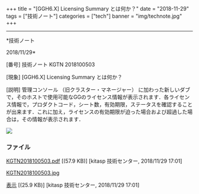 ﻿+++
title = "[GGH6.X] Licensing Summary とは何か？"
date = "2018-11-29"
tags = ["技術ノート"]
categories = ["tech"]
banner = "img/technote.jpg"
+++

-----------------------------------------------------------------------------------------------------------------------------

*技術ノート

2018/11/29*


[番号]
技術ノート KGTN 2018100503

[現象]
[GGH6.X] Licensing Summary とは何か？

[説明]
管理コンソール （旧クラスター・マネージャー）
に加わった新しいダブで，そのホストで使用可能なGGのライセンス情報が表示されます．各ライセンス情報で，プロダクトコード，シート数，有効期限，ステータスを確認することが出来ます．これに加え，ライセンスの有効期限が迫った場合および超過した場合は，その情報が表示されます．

![](http://techreport.kitasp.net/attachments/download/4193/KGTN2018100503.jpg)


### ファイル

 
 


[KGTN2018100503.pdf](http://techreport.kitasp.net/attachments/download/4192/KGTN2018100503.pdf)
 [(57.9 KB)] [kitasp 技術センター, 2018/11/29
17:01]

[KGTN2018100503.jpg](http://techreport.kitasp.net/attachments/download/4193/KGTN2018100503.jpg)

[表示](http://techreport.kitasp.net/attachments/4193/KGTN2018100503.jpg "表示")
 [(25.9 KB)] [kitasp 技術センター, 2018/11/29
17:01]


 


 

